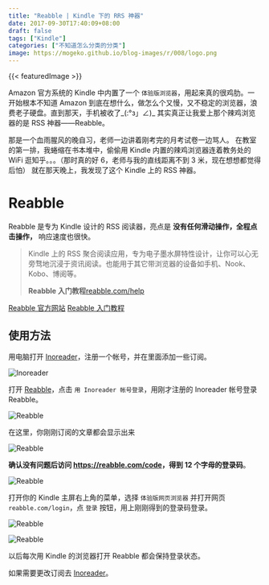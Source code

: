 ```yaml
---
title: "Reabble | Kindle 下的 RRS 神器"
date: 2017-09-30T17:40:09+08:00
draft: false
tags: ["Kindle"]
categories: ["不知道怎么分类的分类"]
image: https://mogeko.github.io/blog-images/r/008/logo.png
---
```


{{< featuredImage >}}

Amazon 官方系统的 Kindle 中内置了一个 `体验版浏览器`，用起来真的很鸡肋。一开始根本不知道 Amazon 到底在想什么，做怎么个又慢，又不稳定的浏览器，浪费老子硬盘。直到那天，手机被收了_(:°з」∠)_
其实真正让我爱上那个辣鸡浏览器的是 RSS 神器——Reabble。

那是一个血雨腥风的晚自习，老师一边讲着刚考完的月考试卷一边骂人。
在教室的第一排，我蜷缩在书本堆中，偷偷用 Kindle 内置的辣鸡浏览器连着教务处的 WiFi 逛知乎。。。（那时真的好 6，老师与我的直线距离不到 3 米，现在想想都觉得后怕）
就在那天晚上，我发现了这个 Kindle 上的 RSS 神器。

<!-- more -->

# Reabble

Reabble 是专为 Kindle 设计的 RSS 阅读器，亮点是 **没有任何滑动操作，全程点击操作，** 响应速度也很快。

> Kindle 上的 RSS 聚合阅读应用，专为电子墨水屏特性设计，让你可以心无旁骛地沉浸于资讯阅读。也能用于其它带浏览器的设备如手机、Nook、Kobo、博阅等。
>
> **Reabble 入门教程**[reabble.com/help](https://reabble.com/help)

[Reabble 官方网站](https://reabble.com/)
[Reabble 入门教程](https://reabble.com/help)

## 使用方法

用电脑打开 [Inoreader](https://inoreader.com/)，注册一个帐号，并在里面添加一些订阅。

![Inoreader](https://mogeko.github.io/blog-images/r/008/inoreader.png)

打开 [Reabble](https://reabble.com/)，点击 `用 Inoreader 帐号登录`，用刚才注册的 Inoreader 帐号登录 Reabble。

![Reabble](https://mogeko.github.io/blog-images/r/008/reabble_1.png)

在这里，你刚刚订阅的文章都会显示出来

![Reabble](https://mogeko.github.io/blog-images/r/008/reabble_2.png)

**确认没有问题后访问 <https://reabble.com/code>，得到 12 个字母的登录码**。

![Reabble](https://mogeko.github.io/blog-images/r/008/reabble_3.png)

打开你的 Kindle 主屏右上角的菜单，选择 `体验版网页浏览器` 并打开网页 `reabble.com/login`，点 `登录` 按钮，用上刚刚得到的登录码登录。

![Reabble](https://mogeko.github.io/blog-images/r/008/reabble_4.png)

![Reabble](https://mogeko.github.io/blog-images/r/008/reabble_5.png)

以后每次用 Kindle 的浏览器打开 Reabble 都会保持登录状态。

如果需要更改订阅去 [Inoreader](https://www.inoreader.com/)。
